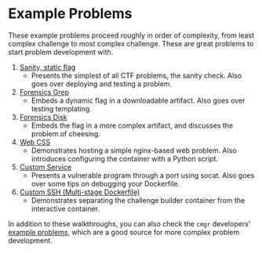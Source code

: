 # Example Problems

These example problems proceed roughly in order of complexity, from least
complex challenge to most complex challenge. These are great problems to start
problem development with.

1. [Sanity, static flag](/example-problems/sanity-static-flag/)
   - Presents the simplest of all CTF problems, the sanity check. Also goes over
     deploying and testing a problem.
1. [Forensics Grep](/example-problems/forensics-grep/)
   - Embeds a dynamic flag in a downloadable artifact. Also goes over testing
     templating.
1. [Forensics Disk](/example-problems/forensics-disk/)
   - Embeds the flag in a more complex artifact, and discusses the problem of
     cheesing.
1. [Web CSS](/example-problems/web-css/)
   - Demonstrates hosting a simple nginx-based web problem. Also introduces
     configuring the container with a Python script.
1. [Custom Service](/example-problems/custom-service/)
   - Presents a vulnerable program through a port using socat. Also goes over
     some tips on debugging your Dockerfile.
1. [Custom SSH (Multi-stage Dockerfile)](/example-problems/custom-ssh/)
   - Demonstrates separating the challenge builder container from the
     interactive container.

In addition to these walkthroughs, you can also check the `cmgr` developers'
[example problems,](https://github.com/picoCTF/cmgr/tree/master/examples) which
are a good source for more complex problem development.
